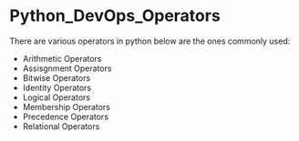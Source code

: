 # Python_DevOps_Operators
   
There are various operators in python below are the ones commonly used:

- Arithmetic Operators
- Assisgnment Operators
- Bitwise Operators
- Identity Operators
- Logical Operators
- Membership Operators
- Precedence Operators
- Relational Operators
